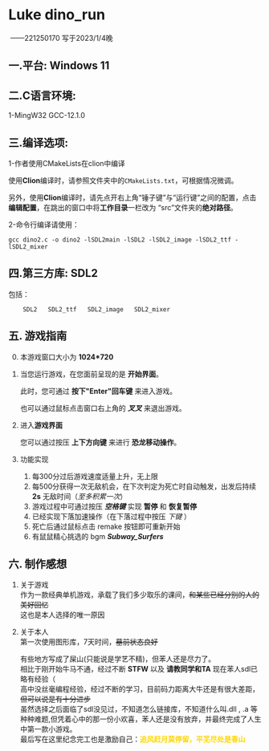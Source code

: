 # Luke dino_run

​ ——221250170 写于2023/1/4晚

## 一.平台: Windows 11 
## 二.C语言环境: 
1-MingW32 GCC-12.1.0
## 三.编译选项: 
1-作者使用CMakeLists在clion中编译

使用**Clion**编译时，请参照文件夹中的`CMakeLists.txt`，可根据情况微调。

另外，使用**Clion**编译时，请先点开右上角“锤子键”与“运行键”之间的配置，点击**编辑配置**，在跳出的窗口中将**工作目录**一栏改为 “src”文件夹的**绝对路径**。

2-命令行编译请使用：


    gcc dino2.c -o dino2 -lSDL2main -lSDL2 -lSDL2_image -lSDL2_ttf -lSDL2_mixer
  
## 四.第三方库: SDL2
   
   包括：

        SDL2   SDL2_ttf   SDL2_image   SDL2_mixer

## 五. 游戏指南

0. 本游戏窗口大小为 **1024*720**


1. 当您运行游戏，在您面前呈现的是 **开始界面**。

   此时，您可通过 **按下"Enter"回车键** 来进入游戏。

   也可以通过鼠标点击窗口右上角的 ***叉叉*** 来退出游戏。


2. 进入**游戏界面**
     
   您可以通过按压 **上下方向键** 来进行 **恐龙移动操作**。  


3. 功能实现  
   1.  每300分过后游戏速度适量上升，无上限  
   2.  每500分获得一次无敌机会，在下次判定为死亡时自动触发，出发后持续 **2s** 无敌时间（*至多积累一次*）  
   3.  游戏过程中可通过按压 ***空格键*** 实现 **暂停** 和 **恢复暂停**  
   4.  已经实现下落加速操作（在下落过程中按压 *下键*   ）  
   5.  死亡后通过鼠标点击 remake 按钮即可重新开始  
   6.  有鼠鼠精心挑选的 bgm ***Subway_Surfers*** 



## 六. 制作感想
1. 关于游戏  
   作为一款经典单机游戏，承载了我们多少取乐的课间，~~和某些已经分别的人的美好回忆~~  
这也是本人选择的唯一原因  


2. 关于本人  
   第一次使用图形库，7天时间，~~墓前状态良好~~  
          
   有些地方写成了屎山(只能说是学艺不精)，但苯人还是尽力了。   
相比于刚开始牛马不通，经过不断 **STFW** 以及 **请教同学和TA** 现在苯人sdl已略有经验（  
高中没丝毫编程经验，经过不断的学习，目前码力距离大牛还是有很大差距，~~但可以说是有十分进步~~  
虽然选择之后面临了sdl没见过，不知道怎么链接库，不知道什么叫.dll , .a 等种种难题,但凭着心中的那一份小欢喜，苯人还是没有放弃，并最终完成了人生中第一款小游戏。  
 最后写在这里纪念完工也是激励自己：**<font color=Gold>追风赶月莫停留，平芜尽处是春山</font>**



